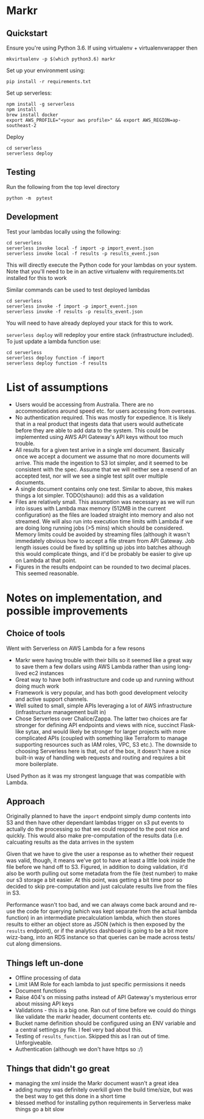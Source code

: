 # Markr

## Quickstart
Ensure you're using Python 3.6. If using virtualenv + virtualenvwrapper then
```
mkvirtualenv -p $(which python3.6) markr

```

Set up your environment using:
```
pip install -r requirements.txt
```

Set up serverless:
```
npm install -g serverless
npm install
brew install docker
export AWS_PROFILE="<your aws profile>" && export AWS_REGION=ap-southeast-2
```

Deploy
```
cd serverless
serverless deploy
```

## Testing
Run the following from the top level directory
```
python -m  pytest
```

## Development
Test your lambdas locally using the following:
```
cd serverless
serverless invoke local -f import -p import_event.json
serverless invoke local -f results -p results_event.json
```

This will directly execute the Python code for your lambdas on your system. Note that you'll need to be in an active virtualenv with requirements.txt installed for this to work

Similar commands can be used to test deployed lambdas
```
cd serverless
serverless invoke -f import -p import_event.json
serverless invoke -f results -p results_event.json
```

You will need to have already deployed your stack for this to work.

`serverless deploy` will redeploy your entire stack (infrastructure included). To just update a lambda function use:

```
cd serverless
serverless deploy function -f import
serverless deploy function -f results
```

# List of assumptions
- Users would be accessing from Australia. There are no accommodations around speed etc. for users accessing from overseas.
- No authentication required. This was mostly for expedience. It is likely that in a real product that ingests data that users would autheticate before they are able to add data to the system. This could be implemented using AWS API Gateway's API keys without too much trouble.
- All results for a given test arrive in a single xml document. Basically once we accept a document we assume that no more documents will arrive. This made the ingestion to S3  lot simpler, and it seemed to be consistent with the spec. Assume that we will neither see a resend of an accepted test, nor will we see a single test split over multiple documents.
- A single document contains only one test. Similar to above, this makes things a lot simpler. TODO(shauno): add this as a validation
- Files are relatively small. This assumption was necessary as we will run into issues with Lambda max memory (512MB in the current configuration) as the files are loaded straight into memory and also not streamed. We will also run into execution time limits with Lambda if we are doing long running jobs (>5 mins) which should be considered. Memory limits could be avoided by streaming files (although it wasn't immedately obvious how to accept a file stream from API Gateway. Job length issues could be fixed by splitting up jobs into batches although this would complicate things, and it'd be probably be easier to give up on Lambda at that point.
- Figures in the results endpoint can be rounded to two decimal places. This seemed reasonable.

# Notes on implementation, and possible improvements
## Choice of tools
Went with Serverless on AWS Lambda for a few resons
- Markr were having trouble with their bills so it seemed like a great way to save them a few dollars using AWS Lambda rather than using long-lived ec2 instances
- Great way to have both infrastructure and code up and running without doing much work
- Framework is very popular, and has both good development velocity and active support channels.
- Well suited to small, simple APIs leveraging a lot of AWS infrastructure (infrastructure management built in)
- Chose Serverless over Chalice/Zappa. The latter two choices are far stronger for defining API endpoints and views with nice, succinct Flask-like sytax, and would likely be stronger for larger projects with more complicated APIs (coupled with something like Terraform to manage supporting resources such as IAM roles, VPC, S3 etc.). The downside to choosing Serverless here is that, out of the box, it doesn't have a nice built-in way of handling web requests and routing and requires a bit more boilerplate. 

Used Python as it was my strongest language that was compatible with Lambda.

## Approach

Originally planned to have the `import` endpoint simply dump contents into S3 and then have other dependant lambdas trigger on s3 put events to actually do the processing so that we could respond to the post nice and quickly. This would also make pre-computation of the results data (i.e. calcuating results as the data arrives in the system

Given that we have to give the user a response as to whether their request was valid, though, it means we've got to have at least a little look inside the file before we hand off to S3. Figured, in addition to doing validation, it'd also be worth pulling out some metadata from the file (test number) to make our s3 storage a bit easier. At this point, was getting a bit time poor so decided to skip pre-computation and just calculate results live from the files in S3.

Performance wasn't too bad, and we can always come back around and re-use the code for querying (which was kept separate from the actual lambda function) in an intermediate precalculation lambda, which then stores results to either an object store as JSON (which is then exposed by the `results` endpoint), or if the analytics dashboard is going to be a bit more wizz-bang, into an RDS instance so that queries can be made across tests/ cut along dimensions.

## Things left un-done
- Offline processing of data
- Limit IAM Role for each lambda to just specific permissions it needs
- Document functions
- Raise 404's on missing paths instead of API Gateway's mysterious error about missing API keys
- Validations - this is a big one. Ran out of time before we could do things like validate the markr header, document contents etc.
- Bucket name definition should be configured using an ENV variable and a central settings.py file. I feel very bad about this.
- Testing of `results_function`. Skipped this as I ran out of time. Unforgiveable.
- Authentication (although we don't have https so :/)

## Things that didn't go great
- managing the xml inside the Markr document wasn't a great idea
- adding numpy was definitely overkill given the build time/size, but was the best way to get this done in a short time
- blessed method for installing python requirements in Serverless make things go a bit slow
